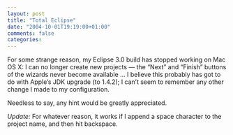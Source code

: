 ```yaml
---
layout: post
title: "Total Eclipse"
date: "2004-10-01T19:19:00+01:00"
comments: false
categories: 
---
```


<p>For some strange reason, my Eclipse 3.0 build has stopped working on Mac OS X: I can no longer create new projects &#8212; the &#8220;Next&#8221; and &#8220;Finish&#8221; buttons of the wizards never become available &#8230; I believe this probably has got to do with Apple&#8217;s JDK upgrade (to 1.4.2); I can&#8217;t seem to remember any other change I made to my configuration. </p>

<p>Needless to say, any hint would be greatly appreciated.</p>

<p><em>Update:</em> For whatever reason, it works if I append a space character to the project name, and then hit backspace.</p>


